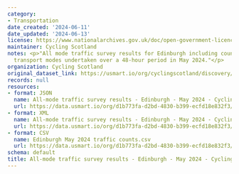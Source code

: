 ```yaml
---
category:
- Transportation
date_created: '2024-06-11'
date_updated: '2024-06-13'
license: https://www.nationalarchives.gov.uk/doc/open-government-licence/version/3/
maintainer: Cycling Scotland
notes: <p>"All mode traffic survey results for Edinburgh including counts for all
  transport modes undertaken over a 48-hour period in May 2024."</p>
organization: Cycling Scotland
original_dataset_link: https://usmart.io/org/cyclingscotland/discovery/discovery-view-detail/89cf51cf-05b6-4d75-96ae-5d7cf5d315b3
records: null
resources:
- format: JSON
  name: All-mode traffic survey results - Edinburgh - May 2024 - Cycling Scotland.json
  url: https://data.usmart.io/org/d1b773fa-d2bd-4830-b399-ecfd18e832f3/resource?resourceGUID=e74adf62-95c3-4d6f-a6ec-7ae4f9e97db9
- format: XML
  name: All-mode traffic survey results - Edinburgh - May 2024 - Cycling Scotland.xml
  url: https://data.usmart.io/org/d1b773fa-d2bd-4830-b399-ecfd18e832f3/resource?resourceGUID=dd6ac606-4ae2-41a4-bed0-0eda1cc213e0
- format: CSV
  name: Edinburgh May 2024 traffic counts.csv
  url: https://data.usmart.io/org/d1b773fa-d2bd-4830-b399-ecfd18e832f3/resource?resourceGUID=541ef426-7b3f-48ae-989f-28cfec72b60d
schema: default
title: All-mode traffic survey results - Edinburgh - May 2024 - Cycling Scotland
---
```

